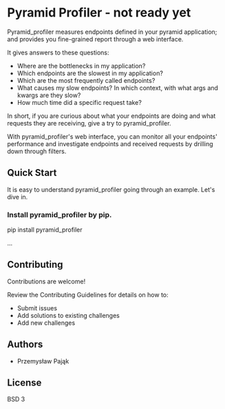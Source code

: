 # Pyramid Profiler - not ready yet

Pyramid_profiler measures endpoints defined in your pyramid application; and provides you fine-grained report through a web interface.

It gives answers to these questions:

* Where are the bottlenecks in my application?
* Which endpoints are the slowest in my application?
* Which are the most frequently called endpoints?
* What causes my slow endpoints? In which context, with what args and kwargs are they slow?
* How much time did a specific request take?

In short, if you are curious about what your endpoints are doing and what requests they are receiving, give a try to pyramid_profiler.

With pyramid_profiler's web interface, you can monitor all your endpoints' performance and investigate endpoints and received requests by drilling down through filters.

## Quick Start

It is easy to understand pyramid_profiler going through an example. Let's dive in.

### Install pyramid_profiler by pip.

pip install pyramid_profiler

...

## Contributing

Contributions are welcome!

Review the Contributing Guidelines for details on how to:

* Submit issues
* Add solutions to existing challenges
* Add new challenges

## Authors

* Przemysław Pająk

## License

BSD 3
